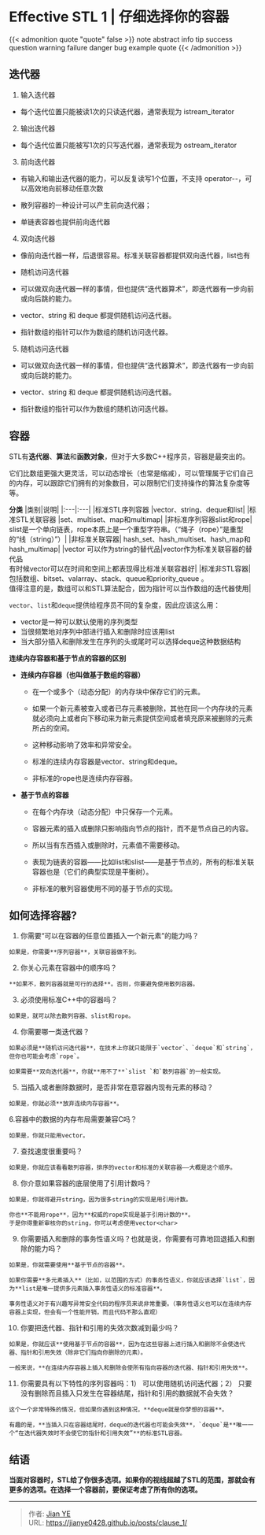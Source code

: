 # Effective STL 1 | 仔细选择你的容器


{{< admonition quote "quote" false >}}
note abstract info tip success question warning failure danger bug example quote
{{< /admonition >}}

<!--more-->

## 迭代器

1. 输入迭代器

  - 每个迭代位置只能被读1次的只读迭代器，通常表现为 istream_iterator

2. 输出迭代器

  - 每个迭代位置只能被写1次的只写迭代器，通常表现为 ostream_iterator

3. 前向迭代器

  - 有输入和输出迭代器的能力，可以反复读写1个位置，不支持 operator--，可以高效地向前移动任意次数

  - 散列容器的一种设计可以产生前向迭代器；

  - 单链表容器也提供前向迭代器

4. 双向迭代器

  - 像前向迭代器一样，后退很容易。标准关联容器都提供双向迭代器，list也有

  - 随机访问迭代器

  - 可以做双向迭代器一样的事情，但也提供“迭代器算术”，即迭代器有一步向前或向后跳的能力。

  - vector、string 和 deque 都提供随机访问迭代器。

  - 指针数组的指针可以作为数组的随机访问迭代器。

5. 随机访问迭代器

  - 可以做双向迭代器一样的事情，但也提供“迭代器算术”，即迭代器有一步向前或向后跳的能力。

  - vector、string 和 deque 都提供随机访问迭代器。

  - 指针数组的指针可以作为数组的随机访问迭代器。

## 容器

STL有**迭代器**、**算法**和**函数对象**，但对于大多数C++程序员，容器是最突出的。

它们比数组更强大更灵活，可以动态增长（也常是缩减），可以管理属于它们自己的内存，可以跟踪它们拥有的对象数目，可以限制它们支持操作的算法复杂度等等。

**分类**
|类别|说明|
|:---|:---|
|标准STL序列容器	|vector、string、deque和list|
|标准STL关联容器	|set、multiset、map和multimap|
|非标准序列容器slist和rope|	slist是一个单向链表，rope本质上是一个重型字符串。（“绳子（rope）”是重型的“线（string）”）|
|非标准关联容器|	hash_set、hash_multiset、hash_map和hash_multimap|
|vector	可以作为string的替代品|vector作为标准关联容器的替代品</br>	有时候vector可以在时间和空间上都表现得比标准关联容器好|
|标准非STL容器|	包括数组、bitset、valarray、stack、queue和priority_queue 。</br>值得注意的是，数组可以和STL算法配合，因为指针可以当作数组的迭代器使用|

`vector`、`list`和`deque`提供给程序员不同的复杂度，因此应该这么用：
  - vector是一种可以默认使用的序列类型</br>
  - 当很频繁地对序列中部进行插入和删除时应该用list</br>
  - 当大部分插入和删除发生在序列的头或尾时可以选择deque这种数据结构</br>


**连续内存容器和基于节点的容器的区别**
  - **连续内存容器（也叫做基于数组的容器）**
    - 在一个或多个（动态分配）的内存块中保存它们的元素。

    - 如果一个新元素被查入或者已存元素被删除，其他在同一个内存块的元素就必须向上或者向下移动来为新元素提供空间或者填充原来被删除的元素所占的空间。

    - 这种移动影响了效率和异常安全。

    - 标准的连续内存容器是vector、string和deque。

    - 非标准的rope也是连续内存容器。
  - **基于节点的容器**
    - 在每个内存块（动态分配）中只保存一个元素。

    - 容器元素的插入或删除只影响指向节点的指针，而不是节点自己的内容。

    - 所以当有东西插入或删除时，元素值不需要移动。

    - 表现为链表的容器——比如list和slist——是基于节点的，所有的标准关联容器也是（它们的典型实现是平衡树）。

    - 非标准的散列容器使用不同的基于节点的实现。

## 如何选择容器?

  1. 你需要“可以在容器的任意位置插入一个新元素”的能力吗？

    如果是，你需要**序列容器**，关联容器做不到。

  2. 你关心元素在容器中的顺序吗？

    **如果不，散列容器就是可行的选择**。否则，你要避免使用散列容器。

  3. 必须使用标准C++中的容器吗？

    如果是，就可以除去散列容器、slist和rope。

  4. 你需要哪一类迭代器？

    如果必须是**随机访问迭代器**，在技术上你就只能限于`vector`、`deque`和`string`，但你也可能会考虑`rope`。

    如果需要**双向迭代器**，你就**用不了**`slist `和`散列容器`的一般实现。
  5. 当插入或者删除数据时，是否非常在意容器内现有元素的移动？

    如果是，你就必须**放弃连续内存容器**。

  6.容器中的数据的内存布局需要兼容C吗？

    如果是，你就只能用vector。

  7. 查找速度很重要吗？

    如果是，你就应该看看散列容器，排序的vector和标准的关联容器——大概是这个顺序。

  8. 你介意如果容器的底层使用了引用计数吗？

    如果是，你就得避开string，因为很多string的实现是用引用计数。

    你也**不能用rope**，因为**权威的rope实现是基于引用计数的**。
    于是你得重新审核你的string，你可以考虑使用vector<char>

  9. 你需要插入和删除的事务性语义吗？也就是说，你需要有可靠地回退插入和删除的能力吗？

    如果是，你就需要使用**基于节点的容器**。

    如果你需要**多元素插入**（比如，以范围的方式）的事务性语义，你就应该选择`list`，因为**list是唯一提供多元素插入事务性语义的标准容器**。

    事务性语义对于有兴趣写异常安全代码的程序员来说非常重要。（事务性语义也可以在连续内存容器上实现，但会有一个性能开销，而且代码不那么直观）

  10. 你要把迭代器、指针和引用的失效次数减到最少吗？

    如果是，你就应该**使用基于节点的容器**，因为在这些容器上进行插入和删除不会使迭代器、指针和引用失效（除非它们指向你删除的元素）。

    一般来说，**在连续内存容器上插入和删除会使所有指向容器的迭代器、指针和引用失效**。

  11. 你需要具有以下特性的序列容器吗：1） 可以使用随机访问迭代器；2） 只要没有删除而且插入只发生在容器结尾，指针和引用的数据就不会失效？

    这个一个非常特殊的情况，但如果你遇到这种情况，**deque就是你梦想的容器**。

    有趣的是，**当插入只在容器结尾时，deque的迭代器也可能会失效**，`deque`是**唯一一个“在迭代器失效时不会使它的指针和引用失效”**的标准STL容器。

## 结语

**当面对容器时，STL给了你很多选项。如果你的视线超越了STL的范围，那就会有更多的选项。在选择一个容器前，要保证考虑了所有你的选项。**


---

> 作者: [Jian YE](https://github.com/jianye0428)  
> URL: https://jianye0428.github.io/posts/clause_1/  

